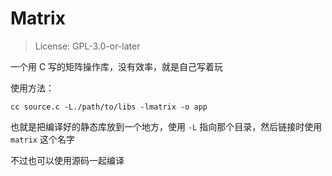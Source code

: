 # Matrix

> License: GPL-3.0-or-later

一个用 C 写的矩阵操作库，没有效率，就是自己写着玩

使用方法：

```shell
cc source.c -L./path/to/libs -lmatrix -o app
```

也就是把编译好的静态库放到一个地方，使用 `-L` 指向那个目录，然后链接时使用 `matrix` 这个名字

不过也可以使用源码一起编译
